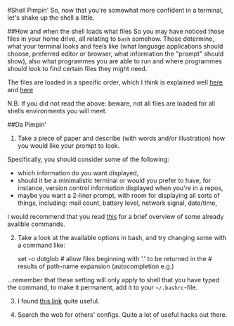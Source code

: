 #Shell Pimpin'
So, now that you're somewhat more confident in a terminal, let's shake up
the shell a little.

##How and when the shell loads what files
So you may have noticed those files in your home drive, all relating to
`bash` somehow. Those determine, what your terminal looks and feels like
(what language applications should choose, preferred editor or browser,
what information the "prompt" should show), also what programmes you are
able to run and where programmes should look to find certain files they
might need.

The files are loaded in a specific order, which I think is explained well
[here](https://www.gnu.org/software/bash/manual/html_node/Bash-Startup-Files.html)
and [here](https://shreevatsa.wordpress.com/2008/03/30/zshbash-startup-files-loading-order-bashrc-zshrc-etc/)

N.B. If you did not read the above: beware, not all files are loaded for all
shells environments you will meet.

##Da Pimpin'
1. Take a piece of paper and describe (with words and/or illustration) how
  you would like your prompt to look.

  Specifically, you should consider some of the following:
  * which information do you want displayed,
  * should it be a minimalistic terminal or would you prefer to have, for
    instance, version control information displayed when you're in a repos,
  * maybe you want a 2-liner prompt, with room for displaying all sorts of
    things, including: mail count, battery level, network signal, date/time,

  I would recommend that you read [this](http://ss64.com/bash/syntax-prompt.html)
  for a brief overview of some already availble commands.

2. Take a look at the available options in bash, and try changing some with
  a command like:

    set -o dotglob  # allow files beginning with '.' to be returned in the
                    # results of path-name expansion (autocompletion e.g.)

  ...remember that these setting will only apply to shell that you have typed
  the command, to make it permanent, add it to your `~/.bashrc`-file.

3. I found [this link](http://www.caliban.org/bash/index.shtml) quite useful.

4. Search the web for others' configs. Quite a lot of useful hacks out there.


